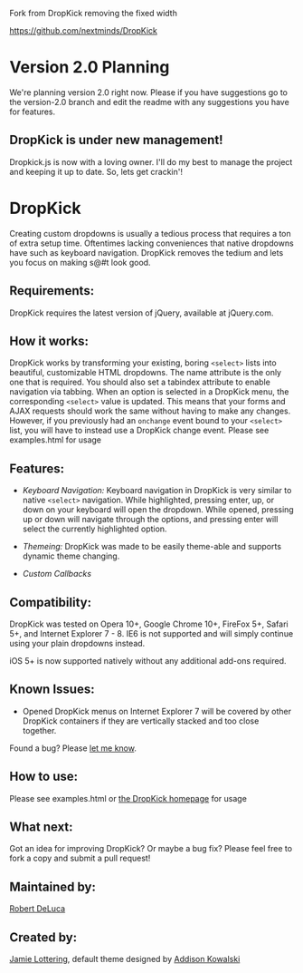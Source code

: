 
Fork from DropKick removing the fixed width

https://github.com/nextminds/DropKick



Version 2.0 Planning
=
We're planning version 2.0 right now. Please if you have suggestions go to the version-2.0 branch and edit the readme with any suggestions you have for features. 

## DropKick is under new management!
Dropkick.js is now with a loving owner. I'll do my best to manage the project and keeping it up to date. So, lets get crackin'!

DropKick
=
Creating custom dropdowns is usually a tedious process that requires a ton of extra setup time. Oftentimes lacking conveniences that native dropdowns have such as keyboard navigation. DropKick removes the tedium and lets you focus on making s@#t look good.

Requirements:
-
DropKick requires the latest version of jQuery, available at jQuery.com.

How it works:
-
DropKick works by transforming your existing, boring `<select>` lists into beautiful, customizable HTML dropdowns. The name attribute is the only one that is required. You should also set a tabindex attribute to enable navigation via tabbing.
When an option is selected in a DropKick menu, the corresponding `<select>` value is updated. This means that your forms and AJAX requests should work the same without having to make any changes. However, if you previously had
an `onchange` event bound to your `<select>` list, you will have to instead use a DropKick change event. Please see examples.html for usage

Features:
-
* *Keyboard Navigation:*
   Keyboard navigation in DropKick is very similar to native `<select>` navigation.
   While highlighted, pressing enter, up, or down on your keyboard will open the dropdown.
   While opened, pressing up or down will navigate through the options, and pressing enter will select the currently highlighted option.

* *Themeing:* 
  DropKick was made to be easily theme-able and supports dynamic theme changing.

* *Custom Callbacks*

Compatibility:
-
DropKick was tested on Opera 10+, Google Chrome 10+, FireFox 5+, Safari 5+, and Internet Explorer 7 - 8. IE6 is not supported and will simply continue using your plain dropdowns instead.

iOS 5+ is now supported natively without any additional add-ons required.

Known Issues:
-
* Opened DropKick menus on Internet Explorer 7 will be covered by other DropKick containers if they are vertically stacked and too close together.

Found a bug? Please [let me know](https://github.com/robdel12/DropKick/issues).

How to use:
-
Please see examples.html or [the DropKick homepage](http://robdel12.github.com/DropKick/) for usage

What next:
-
Got an idea for improving DropKick? Or maybe a bug fix? Please feel free to fork a copy and submit a pull request!

Maintained by:
-
[Robert DeLuca](http://twitter.com/robdel12)

Created by:
-
[Jamie Lottering](http://twitter.com/jamielottering), default theme designed by [Addison Kowalski](http://twitter.com/addisonkowalski)
